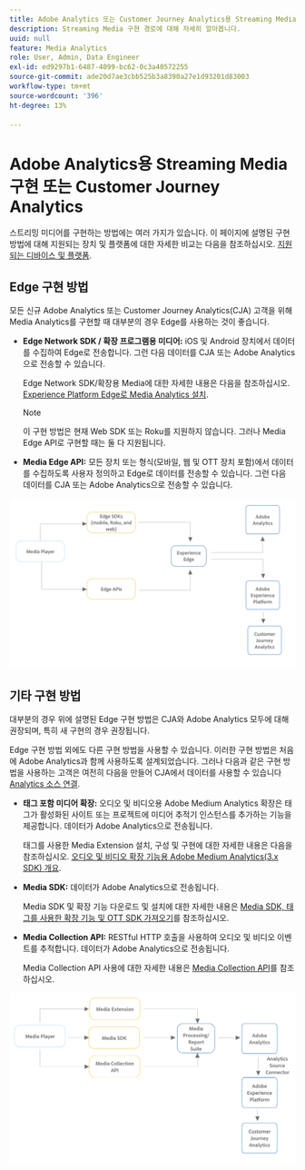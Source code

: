 ```yaml
---
title: Adobe Analytics 또는 Customer Journey Analytics용 Streaming Media 구현
description: Streaming Media 구현 경로에 대해 자세히 알아봅니다.
uuid: null
feature: Media Analytics
role: User, Admin, Data Engineer
exl-id: ed9297b1-6487-4099-bc62-0c3a40572255
source-git-commit: ade20d7ae3cbb525b3a8390a27e1d93201d83003
workflow-type: tm+mt
source-wordcount: '396'
ht-degree: 13%

---
```


# Adobe Analytics용 Streaming Media 구현 또는 Customer Journey Analytics

스트리밍 미디어를 구현하는 방법에는 여러 가지가 있습니다. 이 페이지에 설명된 구현 방법에 대해 지원되는 장치 및 플랫폼에 대한 자세한 비교는 다음을 참조하십시오. [지원되는 디바이스 및 플랫폼](/help/getting-started/supported-devices.md).

## Edge 구현 방법

모든 신규 Adobe Analytics 또는 Customer Journey Analytics(CJA) 고객을 위해 Media Analytics를 구현할 때 대부분의 경우 Edge를 사용하는 것이 좋습니다.

* **Edge Network SDK / 확장 프로그램용 미디어:** iOS 및 Android 장치에서 데이터를 수집하여 Edge로 전송합니다. 그런 다음 데이터를 CJA 또는 Adobe Analytics으로 전송할 수 있습니다.

  Edge Network SDK/확장용 Media에 대한 자세한 내용은 다음을 참조하십시오. [Experience Platform Edge로 Media Analytics 설치](/help/implementation/implementation-edge.md).

  >[!NOTE]
  >
  >이 구현 방법은 현재 Web SDK 또는 Roku를 지원하지 않습니다. 그러나 Media Edge API로 구현할 때는 둘 다 지원됩니다.

* **Media Edge API:** 모든 장치 또는 형식(모바일, 웹 및 OTT 장치 포함)에서 데이터를 수집하도록 사용자 정의하고 Edge로 데이터를 전송할 수 있습니다. 그런 다음 데이터를 CJA 또는 Adobe Analytics으로 전송할 수 있습니다.

  <!-- For more information about the Media Edge API, see (link to John's docs when they're ready) -->

![CJA 워크플로](assets/cja-implementation.png)

## 기타 구현 방법

대부분의 경우 위에 설명된 Edge 구현 방법은 CJA와 Adobe Analytics 모두에 대해 권장되며, 특히 새 구현의 경우 권장됩니다.

Edge 구현 방법 외에도 다른 구현 방법을 사용할 수 있습니다. 이러한 구현 방법은 처음에 Adobe Analytics과 함께 사용하도록 설계되었습니다. 그러나 다음과 같은 구현 방법을 사용하는 고객은 여전히 다음을 만들어 CJA에서 데이터를 사용할 수 있습니다 [Analytics 소스 연결](https://experienceleague.adobe.com/docs/experience-platform/sources/ui-tutorials/create/adobe-applications/analytics.html).

* **태그 포함 미디어 확장:** 오디오 및 비디오용 Adobe Medium Analytics 확장은 태그가 활성화된 사이트 또는 프로젝트에 미디어 추적기 인스턴스를 추가하는 기능을 제공합니다. 데이터가 Adobe Analytics으로 전송됩니다.

  태그를 사용한 Media Extension 설치, 구성 및 구현에 대한 자세한 내용은 다음을 참조하십시오. [오디오 및 비디오 확장 기능용 Adobe Medium Analytics(3.x SDK) 개요](https://experienceleague.adobe.com/docs/experience-platform/tags/extensions/client/media-analytics-3x/overview.html).

* **Media SDK:**  데이터가 Adobe Analytics으로 전송됩니다.

  Media SDK 및 확장 기능 다운로드 및 설치에 대한 자세한 내용은 [Media SDK, 태그를 사용한 확장 기능 및 OTT SDK 가져오기](/help/getting-started/download-sdks.md)를 참조하십시오.

* **Media Collection API:** RESTful HTTP 호출을 사용하여 오디오 및 비디오 이벤트를 추적합니다. 데이터가 Adobe Analytics으로 전송됩니다.

  Media Collection API 사용에 대한 자세한 내용은 [Media Collection API](media-collection-api/mc-api-overview.md)를 참조하십시오.


![Analytics 워크플로](assets/analytics-implementation.png)

<!--
(Not sure if we need the following paragraph and graphic. Paragraph is somewhat redundant with the intro paragraph of this article)
Choose the implementation method depending on the supported platforms. Some players are not supported by the Media SDKs or the Adobe Experience Platform Media Extensions. The Media Collection APIs provide a way to support those players. For information on supported devices, see [Supported devices and platforms](/help/getting-started/supported-devices.md).

![Media Flow](media-sdk/assets/choose-media-flow2.png)
-->
